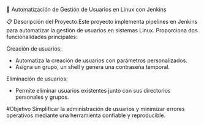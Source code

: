 
🚀 Automatización de Gestión de Usuarios en Linux con Jenkins

📋 Descripción del Proyecto
Este proyecto implementa pipelines en Jenkins para automatizar la gestión de usuarios en sistemas Linux. Proporciona dos funcionalidades principales:

Creación de usuarios:

- Automatiza la creación de usuarios con parámetros personalizados.
- Asigna un grupo, un shell y genera una contraseña temporal.

Eliminación de usuarios:

- Permite eliminar usuarios existentes junto con sus directorios personales y grupos.

#Objetivo
Simplificar la administración de usuarios y minimizar errores operativos mediante una herramienta confiable y reproducible.
